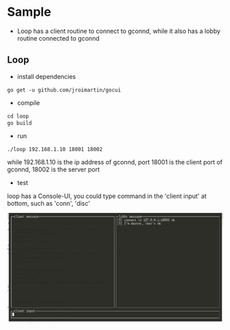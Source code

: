 # Sample
* Loop has a client routine to connect to gconnd, while it also has a lobby routine connected to gconnd

## Loop
* install dependencies
```
go get -u github.com/jroimartin/gocui
```
* compile
```
cd loop
go build
```
* run
```
./loop 192.168.1.10 18001 18002
```

while 192.168.1.10 is the ip address of gconnd, port 18001 is the client port of gconnd, 18002 is the server port
* test

loop has a Console-UI, you could type command in the 'client input' at bottom, such as 'conn', 'disc'

![loop](loop.png)